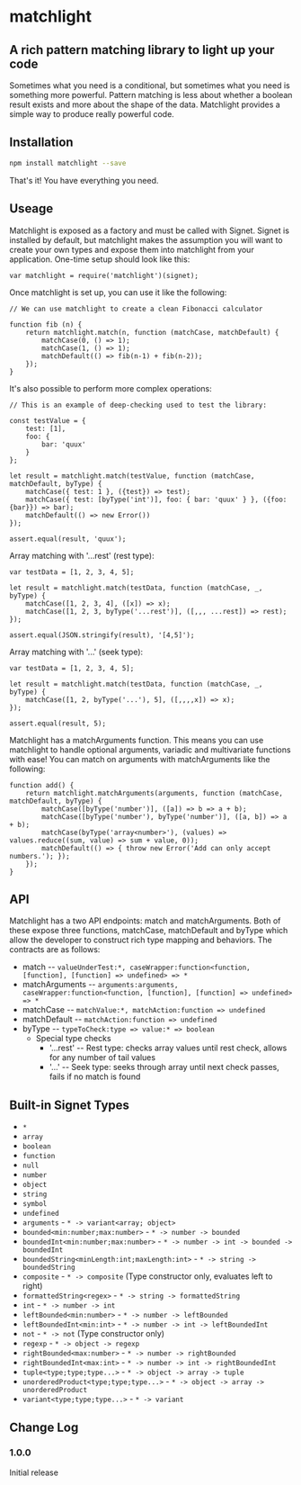 # matchlight #
## A rich pattern matching library to light up your code ##

Sometimes what you need is a conditional, but sometimes what you need is something more powerful.  Pattern matching is less about whether a boolean result exists and more about the shape of the data. Matchlight provides a simple way to produce really powerful code.

## Installation ##

```bash
npm install matchlight --save
```

That's it! You have everything you need.

## Useage ##

Matchlight is exposed as a factory and must be called with Signet.  Signet is installed by default, but matchlight makes the assumption you will want to create your own types and expose them into matchlight from your application. One-time setup should look like this:

```
var matchlight = require('matchlight')(signet);
```

Once matchlight is set up, you can use it like the following:

```
// We can use matchlight to create a clean Fibonacci calculator

function fib (n) {
    return matchlight.match(n, function (matchCase, matchDefault) {
        matchCase(0, () => 1);
        matchCase(1, () => 1);
        matchDefault(() => fib(n-1) + fib(n-2));
    });
}
```

It's also possible to perform more complex operations:

```
// This is an example of deep-checking used to test the library:

const testValue = { 
    test: [1], 
    foo: {
        bar: 'quux'
    }
};

let result = matchlight.match(testValue, function (matchCase, matchDefault, byType) {
    matchCase({ test: 1 }, ({test}) => test);
    matchCase({ test: [byType('int')], foo: { bar: 'quux' } }, ({foo: {bar}}) => bar);
    matchDefault(() => new Error())
});

assert.equal(result, 'quux');

```

Array matching with '...rest' (rest type):

```
var testData = [1, 2, 3, 4, 5];

let result = matchlight.match(testData, function (matchCase, _, byType) {
    matchCase([1, 2, 3, 4], ([x]) => x);
    matchCase([1, 2, 3, byType('...rest')], ([,,, ...rest]) => rest);
});

assert.equal(JSON.stringify(result), '[4,5]');
```

Array matching with '...' (seek type):

```
var testData = [1, 2, 3, 4, 5];

let result = matchlight.match(testData, function (matchCase, _, byType) {
    matchCase([1, 2, byType('...'), 5], ([,,,,x]) => x);
});

assert.equal(result, 5);
```

Matchlight has a matchArguments function. This means you can use matchlight to handle optional arguments, variadic and multivariate functions with ease! You can match on arguments with matchArguments like the following:

```
function add() {
    return matchlight.matchArguments(arguments, function (matchCase, matchDefault, byType) {
        matchCase([byType('number')], ([a]) => b => a + b);
        matchCase([byType('number'), byType('number')], ([a, b]) => a + b);
        matchCase(byType('array<number>'), (values) => values.reduce((sum, value) => sum + value, 0));
        matchDefault(() => { throw new Error('Add can only accept numbers.'); });
    });
}
```

## API ##

Matchlight has a two API endpoints: match and matchArguments. Both of these expose three functions, matchCase, matchDefault and byType which allow the developer to construct rich type mapping and behaviors.  The contracts are as follows:

- match -- `valueUnderTest:*, caseWrapper:function<function, [function], [function] => undefined> => *`
- matchArguments -- `arguments:arguments, caseWrapper:function<function, [function], [function] => undefined> => *`
- matchCase -- `matchValue:*, matchAction:function => undefined`
- matchDefault -- `matchAction:function => undefined`
- byType -- `typeToCheck:type => value:* => boolean`
    - Special type checks
        - '...rest' -- Rest type: checks array values until rest check, allows for any number of tail values
        - '...' -- Seek type: seeks through array until next check passes, fails if no match is found

## Built-in Signet Types ##

- `*`
- `array`
- `boolean`
- `function`
- `null`
- `number`
- `object`
- `string`
- `symbol`
- `undefined`
- `arguments` - `* -> variant<array; object>`
- `bounded<min:number;max:number>` - `* -> number -> bounded`
- `boundedInt<min:number;max:number>` - `* -> number -> int -> bounded -> boundedInt`
- `boundedString<minLength:int;maxLength:int>` - `* -> string -> boundedString`
- `composite` - `* -> composite` (Type constructor only, evaluates left to right)
- `formattedString<regex>` - `* -> string -> formattedString`
- `int` - `* -> number -> int`
- `leftBounded<min:number>` - `* -> number -> leftBounded`
- `leftBoundedInt<min:int>` - `* -> number -> int -> leftBoundedInt`
- `not` - `* -> not` (Type constructor only)
- `regexp` - `* -> object -> regexp`
- `rightBounded<max:number>` - `* -> number -> rightBounded`
- `rightBoundedInt<max:int>` - `* -> number -> int -> rightBoundedInt`
- `tuple<type;type;type...>` - `* -> object -> array -> tuple`
- `unorderedProduct<type;type;type...>` - `* -> object -> array -> unorderedProduct`
- `variant<type;type;type...>` - `* -> variant`

## Change Log ##

### 1.0.0 ###

Initial release
